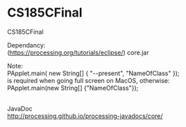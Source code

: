# CS185CFinal
CS185CFinal

Dependancy:<br>
(https://processing.org/tutorials/eclipse/)
core.jar

Note: <br>
PApplet.main( new String[] { "--present", "NameOfClass" }); <br>
is required when going full screen on MacOS, otherwise: <br>
PApplet.main(new String[] {"NameOfClass"}); <br>

<br>JavaDoc
<br>http://processing.github.io/processing-javadocs/core/<br>
